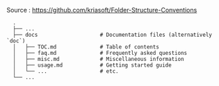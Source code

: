 Source : https://github.com/kriasoft/Folder-Structure-Conventions

      .
      ├── ...
      ├── docs                    # Documentation files (alternatively `doc`)
      │   ├── TOC.md              # Table of contents
      │   ├── faq.md              # Frequently asked questions
      │   ├── misc.md             # Miscellaneous information
      │   ├── usage.md            # Getting started guide
      │   └── ...                 # etc.
      └── ...
